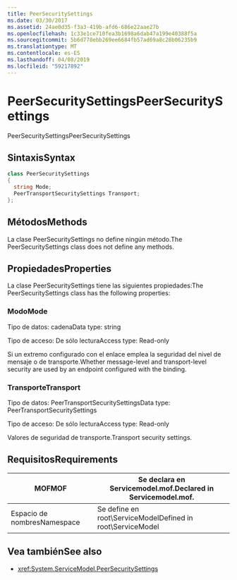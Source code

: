 ```yaml
---
title: PeerSecuritySettings
ms.date: 03/30/2017
ms.assetid: 24ae0d35-f3a3-419b-afd6-686e22aae27b
ms.openlocfilehash: 1c33e1ce710fea3b1698a6dab47a199e40388f5a
ms.sourcegitcommit: 5b6d778ebb269ee6684fb57ad69a8c28b06235b9
ms.translationtype: MT
ms.contentlocale: es-ES
ms.lasthandoff: 04/08/2019
ms.locfileid: "59217892"
---
```

# <a name="peersecuritysettings"></a><span data-ttu-id="df71a-102">PeerSecuritySettings</span><span class="sxs-lookup"><span data-stu-id="df71a-102">PeerSecuritySettings</span></span>
<span data-ttu-id="df71a-103">PeerSecuritySettings</span><span class="sxs-lookup"><span data-stu-id="df71a-103">PeerSecuritySettings</span></span>  
  
## <a name="syntax"></a><span data-ttu-id="df71a-104">Sintaxis</span><span class="sxs-lookup"><span data-stu-id="df71a-104">Syntax</span></span>  
  
```csharp
class PeerSecuritySettings  
{  
  string Mode;  
  PeerTransportSecuritySettings Transport;  
};  
```  
  
## <a name="methods"></a><span data-ttu-id="df71a-105">Métodos</span><span class="sxs-lookup"><span data-stu-id="df71a-105">Methods</span></span>  
 <span data-ttu-id="df71a-106">La clase PeerSecuritySettings no define ningún método.</span><span class="sxs-lookup"><span data-stu-id="df71a-106">The PeerSecuritySettings class does not define any methods.</span></span>  
  
## <a name="properties"></a><span data-ttu-id="df71a-107">Propiedades</span><span class="sxs-lookup"><span data-stu-id="df71a-107">Properties</span></span>  
 <span data-ttu-id="df71a-108">La clase PeerSecuritySettings tiene las siguientes propiedades:</span><span class="sxs-lookup"><span data-stu-id="df71a-108">The PeerSecuritySettings class has the following properties:</span></span>  
  
### <a name="mode"></a><span data-ttu-id="df71a-109">Modo</span><span class="sxs-lookup"><span data-stu-id="df71a-109">Mode</span></span>  
 <span data-ttu-id="df71a-110">Tipo de datos: cadena</span><span class="sxs-lookup"><span data-stu-id="df71a-110">Data type: string</span></span>  
  
 <span data-ttu-id="df71a-111">Tipo de acceso: De sólo lectura</span><span class="sxs-lookup"><span data-stu-id="df71a-111">Access type: Read-only</span></span>  
  
 <span data-ttu-id="df71a-112">Si un extremo configurado con el enlace emplea la seguridad del nivel de mensaje o de transporte.</span><span class="sxs-lookup"><span data-stu-id="df71a-112">Whether message-level and transport-level security are used by an endpoint configured with the binding.</span></span>  
  
### <a name="transport"></a><span data-ttu-id="df71a-113">Transporte</span><span class="sxs-lookup"><span data-stu-id="df71a-113">Transport</span></span>  
 <span data-ttu-id="df71a-114">Tipo de datos: PeerTransportSecuritySettings</span><span class="sxs-lookup"><span data-stu-id="df71a-114">Data type: PeerTransportSecuritySettings</span></span>  
  
 <span data-ttu-id="df71a-115">Tipo de acceso: De sólo lectura</span><span class="sxs-lookup"><span data-stu-id="df71a-115">Access type: Read-only</span></span>  
  
 <span data-ttu-id="df71a-116">Valores de seguridad de transporte.</span><span class="sxs-lookup"><span data-stu-id="df71a-116">Transport security settings.</span></span>  
  
## <a name="requirements"></a><span data-ttu-id="df71a-117">Requisitos</span><span class="sxs-lookup"><span data-stu-id="df71a-117">Requirements</span></span>  
  
|<span data-ttu-id="df71a-118">MOF</span><span class="sxs-lookup"><span data-stu-id="df71a-118">MOF</span></span>|<span data-ttu-id="df71a-119">Se declara en Servicemodel.mof.</span><span class="sxs-lookup"><span data-stu-id="df71a-119">Declared in Servicemodel.mof.</span></span>|  
|---------|-----------------------------------|  
|<span data-ttu-id="df71a-120">Espacio de nombres</span><span class="sxs-lookup"><span data-stu-id="df71a-120">Namespace</span></span>|<span data-ttu-id="df71a-121">Se define en root\ServiceModel</span><span class="sxs-lookup"><span data-stu-id="df71a-121">Defined in root\ServiceModel</span></span>|  
  
## <a name="see-also"></a><span data-ttu-id="df71a-122">Vea también</span><span class="sxs-lookup"><span data-stu-id="df71a-122">See also</span></span>

- <xref:System.ServiceModel.PeerSecuritySettings>
